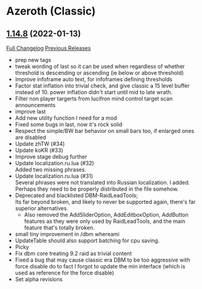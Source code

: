 # <DBM> Azeroth (Classic)

## [1.14.8](https://github.com/DeadlyBossMods/DBM-Classic/tree/1.14.8) (2022-01-13)
[Full Changelog](https://github.com/DeadlyBossMods/DBM-Classic/compare/1.14.7...1.14.8) [Previous Releases](https://github.com/DeadlyBossMods/DBM-Classic/releases)

- prep new tags  
- tweak wording of last so it can be used when regardless of whether threshold is descending or ascending (ie below or above threshold)  
- Improve infoframe auto text, for infoframes defining thresholds  
- Factor stat inflation into trivial check, and give classic a 15 level buffer instead of 10. power inflation didn't start until mid to late wrath.  
- Filter non player targerts from lucifron mind control target scan announcements  
- improve last  
- Add new utility function I need for a mod  
- Fixed some bugs in last, now it's rock solid  
- Respect the simple/BW bar behavior on small bars too, if enlarged ones are disabled  
- Update zhTW (#34)  
- Update koKR (#33)  
- Improve stage debug further  
- Update localization.ru.lua (#32)  
    Added two missing phrases.  
- Update localization.ru.lua (#31)  
    Several phrases were not translated into Russian localization. I added. Perhaps they need to be properly distributed in the file somehow.  
- Deprecated and blacklisted DBM-RaidLeadTools;  
    Its far beyond broken, and likely to never be supported again, there's far superior alternatives.  
    - Also removed the AddSliderOption, AddEditboxOption, AddButton features as they were only used by RaidLeadTools, and the main feature that's totally broken.  
- small tiny improvement in /dbm whereami  
- UpdateTable should also support batching for cpu saving.  
- Picky  
- Fix dbm core treating 9.2 raid as trivial content  
- Fixed a bug that may cause classic era DBM to be too aggressive with force disable do to fact I forgot to update the min interface (which is used as reference for the force disable)  
- Set alpha revisions  
